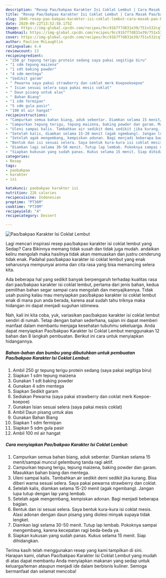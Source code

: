 ```yaml
---
description: "Resep Pao/bakpao Karakter Isi Coklat Lembut | Cara Masak Pao/bakpao Karakter Isi Coklat Lembut Yang Lezat Sekali"
title: "Resep Pao/bakpao Karakter Isi Coklat Lembut | Cara Masak Pao/bakpao Karakter Isi Coklat Lembut Yang Lezat Sekali"
slug: 1046-resep-pao-bakpao-karakter-isi-coklat-lembut-cara-masak-pao-bakpao-karakter-isi-coklat-lembut-yang-lezat-sekali
date: 2020-09-22T13:52:58.175Z
image: https://img-global.cpcdn.com/recipes/9cc91b7f7d831e39/751x532cq70/paobakpao-karakter-isi-coklat-lembut-foto-resep-utama.jpg
thumbnail: https://img-global.cpcdn.com/recipes/9cc91b7f7d831e39/751x532cq70/paobakpao-karakter-isi-coklat-lembut-foto-resep-utama.jpg
cover: https://img-global.cpcdn.com/recipes/9cc91b7f7d831e39/751x532cq70/paobakpao-karakter-isi-coklat-lembut-foto-resep-utama.jpg
author: Pauline McLaughlin
ratingvalue: 4.4
reviewcount: 13
recipeingredient:
- "250 gr tepung terigu protein sedang saya pakai segitiga biru"
- "1 sdm tepung maizena"
- "1 sdt baking powder"
- "4 sdm mentega"
- "Sedikit garam"
- " Pewarna saya pakai strawberry dan coklat merk Koepoekoepoe"
- " Isian sesuai selera saya pakai mesis coklat"
- " Daun pisang untuk alas"
- " Bahan Biang"
- "1 sdm fermipan"
- "5 sdm gula pasir"
- "100 ml air hangat"
recipeinstructions:
- "Campurkan semua bahan biang, aduk sebentar. Diamkan selama 15 menit/sampai muncul gelembung tanda ragi aktif."
- "Campurkan tepung terigu, tepung maizena, baking powder dan garam. Masukkan bahan biang dan mentega."
- "Uleni sampai kalis. Tambahkan air sedikit demi sedikit jika kurang. Bisa diberi warna sesuai selera. Saya pakai pewarna strawberry dan coklat."
- "Setelah kalis, diamkan selama 15-20 menit (agak ngembang). Jangan lupa tutup dengan lap yang lembab."
- "Setelah agak mengembang, kempiskan adonan. Bagi menjadi beberapa bagian."
- "Bentuk dan isi sesuai selera. Saya bentuk kura-kura isi coklat mesis. Alasi adonan dengan daun pisang yang diolesi minyak supaya tidak lengket."
- "Diamkan lagi selama 30-50 menit. Tutup lap lembab. Pokoknya sampai mengembang, karena kecepatan ragi beda-beda ya."
- "Siapkan kukusan yang sudah panas. Kukus selama 15 menit. Siap dihidangkan."
categories:
- Resep
tags:
- paobakpao
- karakter
- isi

katakunci: paobakpao karakter isi 
nutrition: 226 calories
recipecuisine: Indonesian
preptime: "PT36M"
cooktime: "PT39M"
recipeyield: "4"
recipecategory: Dessert

---
```



![Pao/bakpao Karakter Isi Coklat Lembut](https://img-global.cpcdn.com/recipes/9cc91b7f7d831e39/751x532cq70/paobakpao-karakter-isi-coklat-lembut-foto-resep-utama.jpg)

Lagi mencari inspirasi resep pao/bakpao karakter isi coklat lembut yang Sedap? Cara Bikinnya memang tidak susah dan tidak juga mudah. andaikan keliru mengolah maka hasilnya tidak akan memuaskan dan justru cenderung tidak enak. Padahal pao/bakpao karakter isi coklat lembut yang enak seharusnya mempunyai aroma dan cita rasa yang bisa memancing selera kita.



Ada beberapa hal yang sedikit banyak berpengaruh terhadap kualitas rasa dari pao/bakpao karakter isi coklat lembut, pertama dari jenis bahan, kedua pemilihan bahan segar sampai cara mengolah dan menyajikannya. Tidak usah pusing kalau mau menyiapkan pao/bakpao karakter isi coklat lembut enak di mana pun anda berada, karena asal sudah tahu triknya maka hidangan ini dapat menjadi suguhan istimewa.


Nah, kali ini kita coba, yuk, variasikan pao/bakpao karakter isi coklat lembut sendiri di rumah. Tetap dengan bahan sederhana, sajian ini dapat memberi manfaat dalam membantu menjaga kesehatan tubuhmu sekeluarga. Anda dapat menyiapkan Pao/bakpao Karakter Isi Coklat Lembut menggunakan 12 bahan dan 8 langkah pembuatan. Berikut ini cara untuk menyiapkan hidangannya.

<!--inarticleads1-->

##### Bahan-bahan dan bumbu yang dibutuhkan untuk pembuatan Pao/bakpao Karakter Isi Coklat Lembut:

1. Ambil 250 gr tepung terigu protein sedang (saya pakai segitiga biru)
1. Siapkan 1 sdm tepung maizena
1. Gunakan 1 sdt baking powder
1. Gunakan 4 sdm mentega
1. Siapkan Sedikit garam
1. Sediakan  Pewarna (saya pakai strawberry dan coklat merk Koepoe-koepoe)
1. Gunakan  Isian sesuai selera (saya pakai mesis coklat)
1. Ambil  Daun pisang untuk alas
1. Gunakan  Bahan Biang
1. Siapkan 1 sdm fermipan
1. Siapkan 5 sdm gula pasir
1. Ambil 100 ml air hangat




<!--inarticleads2-->

##### Cara menyiapkan Pao/bakpao Karakter Isi Coklat Lembut:

1. Campurkan semua bahan biang, aduk sebentar. Diamkan selama 15 menit/sampai muncul gelembung tanda ragi aktif.
1. Campurkan tepung terigu, tepung maizena, baking powder dan garam. Masukkan bahan biang dan mentega.
1. Uleni sampai kalis. Tambahkan air sedikit demi sedikit jika kurang. Bisa diberi warna sesuai selera. Saya pakai pewarna strawberry dan coklat.
1. Setelah kalis, diamkan selama 15-20 menit (agak ngembang). Jangan lupa tutup dengan lap yang lembab.
1. Setelah agak mengembang, kempiskan adonan. Bagi menjadi beberapa bagian.
1. Bentuk dan isi sesuai selera. Saya bentuk kura-kura isi coklat mesis. Alasi adonan dengan daun pisang yang diolesi minyak supaya tidak lengket.
1. Diamkan lagi selama 30-50 menit. Tutup lap lembab. Pokoknya sampai mengembang, karena kecepatan ragi beda-beda ya.
1. Siapkan kukusan yang sudah panas. Kukus selama 15 menit. Siap dihidangkan.




Terima kasih telah menggunakan resep yang kami tampilkan di sini. Harapan kami, olahan Pao/bakpao Karakter Isi Coklat Lembut yang mudah di atas dapat membantu Anda menyiapkan makanan yang sedap untuk keluarga/teman ataupun menjadi ide dalam berbisnis kuliner. Semoga bermanfaat dan selamat mencoba!
